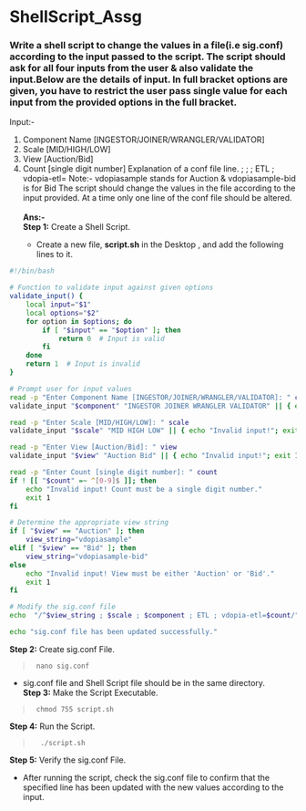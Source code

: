 # ShellScript_Assg

### Write a shell script to change the values in a file(i.e sig.conf) according to the input passed to the script. The script should ask for all four inputs from the user & also validate the input.Below are the details of input. In full bracket options are given, you have to restrict the user pass single value for each input from the provided options in the full bracket.
Input:-
1) Component Name [INGESTOR/JOINER/WRANGLER/VALIDATOR]
2) Scale [MID/HIGH/LOW]
3) View [Auction/Bid]
4) Count [single digit number]
Explanation of a conf file line.
<view> ; <scale> ; <componentname> ; ETL ; vdopia-etl= <count>
Note:- vdopiasample stands for Auction & vdopiasample-bid is for Bid
The script should change the values in the file according to the input provided. At a time only one line of the conf file should be altered.<br><br>
**Ans:-** <br>
 **Step 1:** Create a Shell Script.<br>
   +  Create a new file, **script.sh** in the Desktop , and add the following lines to it.<br>
``` ble.sh
#!/bin/bash

# Function to validate input against given options
validate_input() {
    local input="$1"
    local options="$2"
    for option in $options; do
        if [ "$input" == "$option" ]; then
            return 0  # Input is valid
        fi
    done
    return 1  # Input is invalid
}

# Prompt user for input values
read -p "Enter Component Name [INGESTOR/JOINER/WRANGLER/VALIDATOR]: " component
validate_input "$component" "INGESTOR JOINER WRANGLER VALIDATOR" || { echo "Invalid input!"; exit 1; }

read -p "Enter Scale [MID/HIGH/LOW]: " scale
validate_input "$scale" "MID HIGH LOW" || { echo "Invalid input!"; exit 1; }

read -p "Enter View [Auction/Bid]: " view
validate_input "$view" "Auction Bid" || { echo "Invalid input!"; exit 1; }

read -p "Enter Count [single digit number]: " count
if ! [[ "$count" =~ ^[0-9]$ ]]; then
    echo "Invalid input! Count must be a single digit number."
    exit 1
fi

# Determine the appropriate view string
if [ "$view" == "Auction" ]; then
    view_string="vdopiasample"
elif [ "$view" == "Bid" ]; then
    view_string="vdopiasample-bid"
else
    echo "Invalid input! View must be either 'Auction' or 'Bid'."
    exit 1
fi

# Modify the sig.conf file
echo  "/^$view_string ; $scale ; $component ; ETL ; vdopia-etl=$count/" > /home/sigmoid/sig.conf

echo "sig.conf file has been updated successfully."
```
**Step 2:** Create sig.conf File.<br>
 >      nano sig.conf
 + sig.conf file and Shell Script file should be in the same directory.<br> 
 **Step 3:** Make the Script Executable.<br>
 >      chmod 755 script.sh
**Step 4:** Run the Script.<br>
>       ./script.sh
**Step 5:** Verify the sig.conf File.<br>
+ After running the script, check the sig.conf file to confirm that the specified line has been updated with the new values according to the input.
